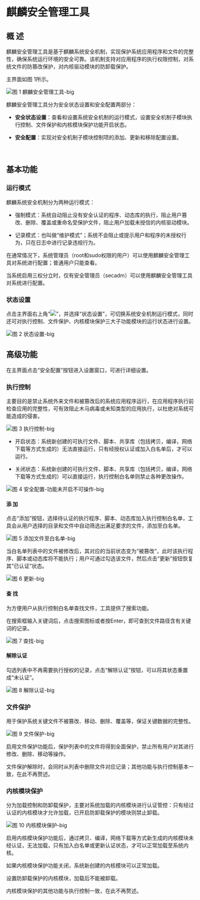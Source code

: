 # 麒麟安全管理工具
## 概 述
麒麟安全管理工具是基于麒麟系统安全机制，实现保护系统应用程序和文件的完整性，确保系统运行环境的安全可靠。该机制支持对应用程序的执行权限控制，对系统文件的防篡改保护，对内核驱动模块的防卸载保护。

主界面如图 1所示。

![图 1 麒麟安全管理工具-big](image/1.png)

麒麟安全管理工具分为安全状态设置和安全配置两部分：

- **安全状态设置**：查看和设置系统安全机制的运行模式，设置安全机制子模块执行控制、文件保护和内核模块保护功能开启状态。

- **安全配置**：实现对安全机制子模块控制项的添加、更新和移除配置设置。

<br>

## 基本功能
### 运行模式
麒麟系统安全机制分为两种运行模式：

- 强制模式：系统自动阻止没有安全认证的程序、动态库的执行，阻止用户篡改、删除、覆盖或重命名受保护文件，阻止用户加载未授信的内核驱动模块。

- 记录模式：也叫做“维护模式”；系统不会阻止或提示用户和程序的未授权行为，只在日志中进行记录违规行为。

在通常情况下，系统管理员（root和sudo权限的用户）可以使用麒麟安全管理工具对系统进行配置；普通用户只能查看。

当系统启用三权分立时，仅有安全管理员（secadm）可以使用麒麟安全管理工具对系统进行配置。

### 状态设置
点击主界面右上角“![](image/icon1.png)”，并选择“状态设置”，可切换系统安全机制运行模式，同时还可对执行控制、文件保护、内核模块保护三大子功能模块的运行状态进行设置。

![图 2 状态设置-big](image/2.png)
<br>

## 高级功能
在主界面点击“安全配置”按钮进入设置窗口，可进行详细设置。

### 执行控制
主要目的是禁止系统外来文件和被篡改后的系统应用程序运行，在应用程序执行前检查应用的完整性，可有效阻止木马病毒或未知类型的应用执行，以杜绝对系统可能造成的侵害。

![图 3 执行控制-big](image/3.png)

- 开启状态：系统新创建的可执行文件、脚本、共享库（包括拷贝，编译，网络下载等方式生成的）无法直接运行，只有经授权认证或加入白名单后，才可以运行。

- 关闭状态：系统新创建的可执行文件、脚本、共享库（包括拷贝，编译，网络下载等方式生成的）可以直接运行，执行控制白名单则禁止各种更改操作。

![图 4 安全配置-功能未开启不可操作-big](image/4.png)

#### 添 加
点击“添加”按钮，选择待认证的执行程序、脚本、动态库加入执行控制白名单，工具会从用户选择的目录和文件中自动筛选出满足要求的文件，添加至白名单。

![图 5 添加文件至白名单-big](image/5.png)

当白名单列表中的文件被修改后，其对应的当前状态变为“被篡改”，此时该执行程序、脚本或动态库将不能执行；用户可通过勾选该文件，然后点击“更新”按钮恢复其“已认证”状态。

![图 6 更新-big](image/6.png)

#### 查 找
为方便用户从执行控制白名单查找文件，工具提供了搜索功能。

在搜索框输入关键词后，点击搜索图标或者按Enter，即可查到文件路径含有关键词的记录。

![图 7 查找-big](image/7.png)

#### 解除认证
勾选列表中不再需要执行授权的记录，点击“解除认证”按钮，可以将其状态重置成“未认证”。

![图 8 解除认证-big](image/8.png)

### 文件保护
用于保护系统关键文件不被篡改、移动、删除、覆盖等，保证关键数据的完整性。

![图 9 文件保护-big](image/9.png)

启用文件保护功能后，保护列表中的文件将得到全面保护，禁止所有用户对其进行修改、删除、移动等操作。

文件保护解除时，会同时从列表中删除文件对应记录；其他功能与执行控制基本一致，在此不再赘述。

### 内核模块保护
分为加载控制和防卸载保护，主要对系统加载的内核模块进行认证管控：只有经过认证的内核模块才允许加载，已开启防卸载保护的模块则禁止卸载。

![图 10 内核模块保护-big](image/10.png)

启用内核模块保护功能后，通过拷贝、编译，网络下载等方式新生成的内核模块未经认证，无法加载，只有加入白名单或更新认证状态，才可以正常加载至系统内核。

如果内核模块保护功能关闭，系统新创建的内核模块可以正常加载。

设置防卸载保护的内核模块，加载后不能被卸载。

内核模块保护的其他功能与执行控制一致，在此不再赘述。


